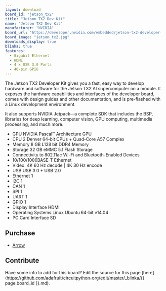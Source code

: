 ```yaml
---
layout: download
board_id: "jetson_tx2"
title: "Jetson TX2 Dev Kit"
name: "Jetson TX2 Dev Kit"
manufacturer: "NVIDIA"
board_url: "https://developer.nvidia.com/embedded/jetson-tx2-developer-kit"
board_image: "jetson_tx2.jpg"
downloads_display: true
blinka: true
features:
  - Gigabit Ethernet
  - HDMI
  - 4 x USB 3.0 Ports
  - 40-pin GPIO
---
```


The Jetson TX2 Developer Kit gives you a fast, easy way to develop hardware and software for the Jetson TX2 AI supercomputer on a module. It exposes the hardware capabilities and interfaces of the developer board, comes with design guides and other documentation, and is pre-flashed with a Linux development environment.

It also supports NVIDIA Jetpack—a complete SDK that includes the BSP, libraries for deep learning, computer vision, GPU computing, multimedia processing, and much more.

- GPU    NVIDIA Pascal™ Architecture GPU
- CPU    2 Denver 64-bit CPUs + Quad-Core A57 Complex
- Memory    8 GB L128 bit DDR4 Memory
- Storage    32 GB eMMC 5.1 Flash Storage
- Connectivity to 802.11ac Wi-Fi and Bluetooth-Enabled Devices
- 10/100/1000BASE-T Ethernet
- Video: 4K 60 Hz decode | 4K 30 Hz encode
- USB   USB 3.0 + USB 2.0
- Ethernet  1
- I2C   1
- CAN  1
- SPI   1
- UART  1
- GPIO  1
- Display Interface HDMI
- Operating Systems  Linux Ubuntu 64-bit v14.04
- PC Card Interface SD

## Purchase
* [Arrow](https://www.arrow.com/en/products/945-82771-0000-000/nvidia)

## Contribute

Have some info to add for this board? Edit the source for this page [here](https://github.com/adafruit/circuitpython-org/edit/master/_blinka/{{ page.board_id }}.md).
